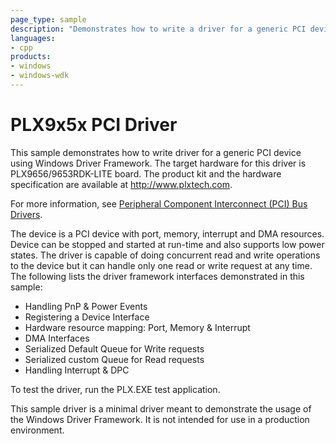 ```yaml
---
page_type: sample
description: "Demonstrates how to write a driver for a generic PCI device using Windows Driver Frameworks (WDF)."
languages:
- cpp
products:
- windows
- windows-wdk
---
```



<!---
    name: PLX9x5x PCI Driver
    platform: KMDF
    language: cpp
    category: General PCI WDF
    description: Demonstrates how to write a driver for a generic PCI device using Windows Driver Frameworks (WDF).
    samplefwlink: http://go.microsoft.com/fwlink/p/?LinkId=617719
--->

# PLX9x5x PCI Driver

This sample demonstrates how to write driver for a generic PCI device using Windows Driver Framework. The target hardware for this driver is PLX9656/9653RDK-LITE board. The product kit and the hardware specification are available at <http://www.plxtech.com>.

For more information, see [Peripheral Component Interconnect (PCI) Bus Drivers](http://msdn.microsoft.com/en-us/library/windows/hardware/ff537451).

The device is a PCI device with port, memory, interrupt and DMA resources. Device can be stopped and started at run-time and also supports low power states. The driver is capable of doing concurrent read and write operations to the device but it can handle only one read or write request at any time. The following lists the driver framework interfaces demonstrated in this sample:

- Handling PnP & Power Events
- Registering a Device Interface
- Hardware resource mapping: Port, Memory & Interrupt
- DMA Interfaces
- Serialized Default Queue for Write requests
- Serialized custom Queue for Read requests
- Handling Interrupt & DPC

To test the driver, run the PLX.EXE test application.

This sample driver is a minimal driver meant to demonstrate the usage of the Windows Driver Framework. It is not intended for use in a production environment.
